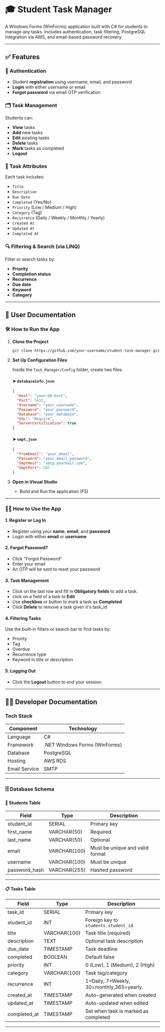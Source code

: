 # 🎓 Student Task Manager

A Windows Forms (WinForms) application built with C# for students to manage any tasks. Includes authentication, task filtering, PostgreSQL integration via AWS, and email-based password recovery.

---

## ✅ Features

### 🔐 Authentication
- Student **registration** using username, email, and password
- **Login** with either username or email
- **Forgot password** via email OTP verification

### 🗂 Task Management
Students can:
- **View** tasks
- **Add** new tasks
- **Edit** existing tasks
- **Delete** tasks
- **Mark** tasks as completed
- **Logout**

### 🧾 Task Attributes
Each task includes:
- `Title`
- `Description`
- `Due Date`
- `Completed` (Yes/No)
- `Priority` (Low / Medium / High)
- `Category` (Tag)
- `Recurrence` (Daily / Weekly / Monthly / Yearly)
- `Created At`
- `Updated At`
- `Completed At`

### 🔍 Filtering & Search (via LINQ)
Filter or search tasks by:
- **Priority**
- **Completion status**
- **Recurrence**
- **Due date**
- **Keyword**
- **Category**

---

## 👥 User Documentation

### 🛠️ How to Run the App

1. **Clone the Project**
   ```bash
   git clone https://github.com/your-username/student-task-manager.git
   ```

2. **Set Up Configuration Files**

   Inside the `Task_Manager/Config` folder, create two files:

   #### ➤ `databaseinfo.json`
   ```json
   {
     "Host": "your-db-host",
     "Port": 5432,
     "Username": "your_username",
     "Password": "your_password",
     "Database": "your_database",
     "SSL": "Require",
     "ServerCertification": true
   }
   ```

   #### ➤ `smpt.json`
   ```json
   {
     "fromEmail": "your_email",
     "Password": "your_email_password",
     "SmptHost": "smtp.yourmail.com",
     "SmptPort": 587
   }
   ```

3. **Open in Visual Studio**
   - Build and Run the application (F5)

---

### 🧑‍🏫 How to Use the App

#### 1. Register or Log In
- Register using your **name**, **email**, and **password**
- Login with either **email** or **username**

#### 2. Forgot Password?
- Click "Forgot Password"
- Enter your email
- An OTP will be sent to reset your password

#### 3. Task Management
- Click on the last row and fill in **Obligatory fields** to add a task.
- click on a field of a task to **Edit**
- Use **checkbox** or button to mark a task as **Completed**
- Click **Delete** to remove a task given it's task_id

#### 4. Filtering Tasks
Use the built-in filters or search bar to find tasks by:
- Priority
- Tag 
- Overdue
- Recurrence type 
- Keyword in title or description

#### 5. Logging Out
- Click the **Logout** button to end your session

---

## 👨‍💻 Developer Documentation

### Tech Stack

| Component        | Technology                     |
|------------------|--------------------------------|
| Language         | C#                             |
| Framework        | .NET Windows Forms (WinForms)  |
| Database         | PostgreSQL                     |
| Hosting          | AWS RDS                        |
| Email Service    | SMTP                           |

---

### 🗄️ Database Schema

#### 👤 Students Table


| Field        | Type         | Description                            |
|--------------|--------------|----------------------------------------|
| student_id   | SERIAL       | Primary key                            |
| first_name   | VARCHAR(50)  | Required                               |
| last_name    | VARCHAR(50)  | Optional                               |
| email        | VARCHAR(100) | Must be unique and valid format        |
| username     | VARCHAR(100) | Must be unique                         |
| password_hash| VARCHAR(255) | Hashed password                        |

---

#### 📋 Tasks Table


| Field         | Type         | Description                                  |
|---------------|--------------|----------------------------------------------|
| task_id       | SERIAL        | Primary key                                 |
| student_id    | INT           | Foreign key to `students.student_id`        |
| title         | VARCHAR(100)  | Task title (required)                       |
| description   | TEXT          | Optional task description                   |
| due_date      | TIMESTAMP     | Task deadline                               |
| completed     | BOOLEAN       | Default false                               |
| priority      | INT           | 0 (Low), 1 (Medium), 2 (High)               |
| category      | VARCHAR(100)  | Task tag/category                           |
| recurrence    | INT           | 1=Daily, 7=Weekly, 30=monthly,365=yearly.   |
| created_at    | TIMESTAMP     | Auto-generated when created                 |
| updated_at    | TIMESTAMP     | Auto-updated when edited                    |
| completed_at  | TIMESTAMP     | Set when task is marked as completed        |

---

